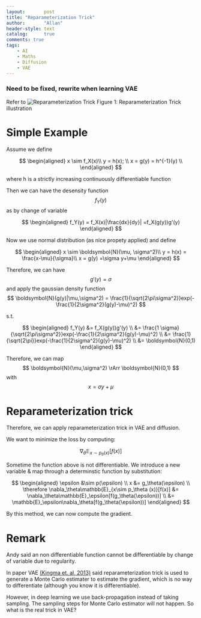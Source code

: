 ```yaml
---
layout:       post
title: "Reparameterization Trick"
author:       "Allan"
header-style: text
catalog:      true
comments: true
tags:
    - AI
    - Maths
    - Diffusion
    - VAE
---
```


### Need to be fixed, rewrite when learning VAE
Refer to 
![Reparameterization Trick](https://kexue.fm/usr/uploads/2018/03/3543425351.png)
Figure 1: Reparameterization Trick illustration

# Simple Example
Assume we define 

$$
\begin{aligned}
    x \sim f_X(x)\\
    y = h(x);  \\
    x = g(y) = h^{-1}(y) \\
\end{aligned}
$$

where h is a strictly increasing continuously differentiable function

Then we can have the desensity function 
$$ f_Y(y) $$
as by change of variable

$$
\begin{aligned}
    f_Y(y) = f_X(x)|\frac{dx}{dy}| =f_X(g(y))g'(y)
\end{aligned}
$$

Now we use normal distribution (as nice propety applied) and define 

$$
\begin{aligned}
    x \sim \boldsymbol{N}(\mu, \sigma^2)\\
    y = h(x) = \frac{x-\mu}{\sigma}\\
    x = g(y) =\sigma y+\mu
\end{aligned}
$$

Therefore, we can have 
$$ g'(y) = \sigma $$
 and apply the gaussian density function 
$$ \boldsymbol{N}(g(y)|\mu,\sigma^2) = \frac{1}{\sqrt{2\pi\sigma^2}}exp(-\frac{1}{2\sigma^2}(g(y)-\mu)^2) $$

s.t.

$$
\begin{aligned}
    f_Y(y) &= f_X(g(y))g'(y) \\
    &= \frac{1 \sigma}{\sqrt{2\pi\sigma^2}}exp(-\frac{1}{2\sigma^2}(g(y)-\mu)^2) \\
    &= \frac{1}{\sqrt{2\pi}}exp(-\frac{1}{2\sigma^2}(g(y)-\mu)^2) \\
    &= \boldsymbol{N}(0,1)
\end{aligned} 
$$

Therefore, we can map 
$$ \boldsymbol{N}(\mu,\sigma^2) \rArr \boldsymbol{N}(0,1) $$
 with 
$$x = \sigma y + \mu$$
# Reparameterization trick
Therefore, we can apply reparameterization trick in VAE and diffusion. 

We want to minimize the loss by computing: 

$$
\nabla_\theta\mathbb{E}_{x\sim p_\theta (x)}[f(x)]
$$

Sometime the function above is not differentiable. We introduce a new variable & map through a determinstic function by substitution:

$$
\begin{aligned}
\epsilon &\sim p(\epsilon) \\
x &= g_\theta(\epsilon) \\
\therefore \nabla_\theta\mathbb{E}_{x\sim p_\theta (x)}[f(x)] &= \nabla_\theta\mathbb{E}_\epsilon[f(g_\theta(\epsilon))] \\
&= \mathbb{E}_\epsilon\nabla_\theta[f(g_\theta(\epsilon))]
\end{aligned}
$$

By this method, we can now compute the gradient.

# Remark
Andy said an non differentiable function cannot be differentiable by change of variable due to regularity.

In paper VAE [(Kingma et. al, 2013)](https://arxiv.org/abs/1312.6114) said reparameterization trick is used to generate a Monte Carlo estimater to estimate the gradient, which is no way to differentiate (although you know it is differentiable). 

However, in deep learning we use back-propagation instead of taking sampling. The sampling steps for Monte Carlo estimator will not happen. So what is the real trick in VAE? 

